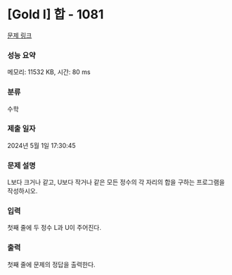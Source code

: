 # [Gold I] 합 - 1081 

[문제 링크](https://www.acmicpc.net/problem/1081) 

### 성능 요약

메모리: 11532 KB, 시간: 80 ms

### 분류

수학

### 제출 일자

2024년 5월 1일 17:30:45

### 문제 설명

<p>L보다 크거나 같고, U보다 작거나 같은 모든 정수의 각 자리의 합을 구하는 프로그램을 작성하시오.</p>

### 입력 

 <p>첫째 줄에 두 정수 L과 U이 주어진다.</p>

### 출력 

 <p>첫째 줄에 문제의 정답을 출력한다.</p>

